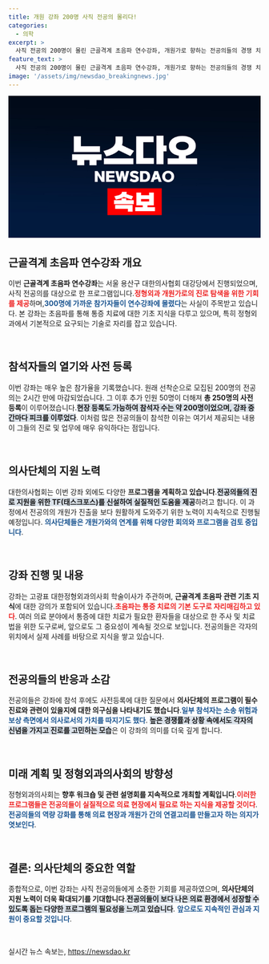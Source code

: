 ```yaml
---
title: 개원 강좌 200명 사직 전공의 몰리다!
categories:
  - 의학
excerpt: >
  사직 전공의 200명이 몰린 근골격계 초음파 연수강좌, 개원가로 향하는 전공의들의 경쟁 치열! 의협, 다양한 연수 프로그램 검토 중. 과연 이 강좌가 전공의들의 진로에 어떤 영향을 미칠까?
feature_text: >
  사직 전공의 200명이 몰린 근골격계 초음파 연수강좌, 개원가로 향하는 전공의들의 경쟁 치열! 의협, 다양한 연수 프로그램 검토 중. 과연 이 강좌가 전공의들의 진로에 어떤 영향을 미칠까?
image: '/assets/img/newsdao_breakingnews.jpg'
---
```


<p><img src="/assets/img/newsdao_breakingnews.jpg" alt="flaretime 속보" /></p>

<h2 data-ke-size="size26">근골격계 초음파 연수강좌 개요</h2>

<p data-ke-size="size16">이번 <b>근골격계 초음파 연수강좌</b>는 서울 용산구 대한의사협회 대강당에서 진행되었으며, 사직 전공의를 대상으로 한 프로그램입니다.<b><span style="color: #ee2323;">정형외과 개원가로의 진로 탐색을 위한 기회를 제공</span></b>하며,<b><span style="color: #1a5490;">300명에 가까운 참가자들이 연수강좌에 몰렸다</span></b>는 사실이 주목받고 있습니다. 본 강좌는 초음파를 통해 통증 치료에 대한 기초 지식을 다루고 있으며, 특히 정형외과에서 기본적으로 요구되는 기술로 자리를 잡고 있습니다.</p>

<p data-ke-size="size16">&nbsp;</p>

<h2 data-ke-size="size26">참석자들의 열기와 사전 등록</h2>

<p data-ke-size="size16">이번 강좌는 매우 높은 참가율을 기록했습니다. 원래 선착순으로 모집된 200명의 전공의는 2시간 만에 마감되었습니다. 그 이후 추가 인원 50명이 더해져 <b>총 250명의 사전 등록</b>이 이루어졌습니다.<b><span style="background-color: #21538527;">현장 등록도 가능하여 참석자 수는 약 200명이었으며, 강좌 중간마다 피크를 이루었다</span></b>. 이처럼 많은 전공의들이 참석한 이유는 여기서 제공되는 내용이 그들의 진로 및 업무에 매우 유익하다는 점입니다.</p>

<p data-ke-size="size16">&nbsp;</p>

<h2 data-ke-size="size26">의사단체의 지원 노력</h2>

<p data-ke-size="size16">대한의사협회는 이번 강좌 외에도 다양한 <b>프로그램을 계획하고 있습니다</b>.<b><span style="background-color: #21538527;">전공의들의 진로 지원을 위한 TF(태스크포스)를 신설하여 실질적인 도움을 제공</span></b>하려고 합니다. 이 과정에서 전공의의 개원가 진출을 보다 원활하게 도와주기 위한 노력이 지속적으로 진행될 예정입니다. <b><span style="color: #1a5490;">의사단체들은 개원가와의 연계를 위해 다양한 회의와 프로그램을 검토 중입니다</span></b>.</p>

<p data-ke-size="size16">&nbsp;</p>

<h2 data-ke-size="size26">강좌 진행 및 내용</h2>

<p data-ke-size="size16">강좌는 고광표 대한정형외과의사회 학술이사가 주관하며, <b>근골격계 초음파 관련 기초 지식</b>에 대한 강의가 포함되어 있습니다.<b><span style="color: #ee2323;">초음파는 통증 치료의 기본 도구로 자리매김하고 있다</span></b>. 여러 의료 분야에서 통증에 대한 치료가 필요한 환자들을 대상으로 한 주사 및 치료법을 위한 도구로써, 앞으로도 그 중요성이 계속될 것으로 보입니다. 전공의들은 각자의 위치에서 실제 사례를 바탕으로 지식을 쌓고 있습니다.</p>

<p data-ke-size="size16">&nbsp;</p>

<h2 data-ke-size="size26">전공의들의 반응과 소감</h2>

<p data-ke-size="size16">전공의들은 강좌에 참석 후에도 사전등록에 대한 질문에서 <b>의사단체의 프로그램이 필수 진료와 관련이 있을지에 대한 의구심을 나타내기도 했습니다</b>.<b><span style="color: #1a5490;">일부 참석자는 소송 위험과 보상 측면에서 의사로서의 가치를 따지기도 했다</span></b>. <b><span style="background-color: #21538527;">높은 경쟁률과 상황 속에서도 각자의 신념을 가지고 진로를 고민하는 모습</span></b>은 이 강좌의 의미를 더욱 깊게 합니다.</p>

<p data-ke-size="size16">&nbsp;</p>

<h2 data-ke-size="size26">미래 계획 및 정형외과의사회의 방향성</h2>

<p data-ke-size="size16">정형외과의사회는 <b>향후 워크숍 및 관련 설명회를 지속적으로 개최할 계획입니다</b>.<b><span style="color: #ee2323;">이러한 프로그램들은 전공의들이 실질적으로 의료 현장에서 필요로 하는 지식을 제공할 것이다</span></b>. <b><span style="color: #1a5490;">전공의들의 역량 강화를 통해 의료 현장과 개원가 간의 연결고리를 만들고자 하는 의지가 엿보인다</span></b>.</p>

<p data-ke-size="size16">&nbsp;</p>

<h2 data-ke-size="size26">결론: 의사단체의 중요한 역할</h2>

<p data-ke-size="size16">종합적으로, 이번 강좌는 사직 전공의들에게 소중한 기회를 제공하였으며, <b>의사단체의 지원 노력이 더욱 확대되기를 기대합니다</b>.<b><span style="background-color: #21538527;">전공의들이 보다 나은 의료 환경에서 성장할 수 있도록 돕는 다양한 프로그램의 필요성을 느끼고 있습니다</span></b>. <b><span style="color: #1a5490;">앞으로도 지속적인 관심과 지원이 중요할 것입니다</span></b>.</p>

<p data-ke-size="size16">&nbsp;</p>
실시간 뉴스 속보는, <a href="https://newsdao.kr" rel="dofollow">https://newsdao.kr</a>


